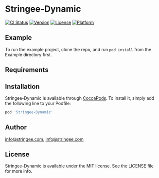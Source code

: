 # Stringee-Dynamic

[![CI Status](https://img.shields.io/travis/info@stringee.com/Stringee-Dynamic.svg?style=flat)](https://travis-ci.org/info@stringee.com/Stringee-Dynamic)
[![Version](https://img.shields.io/cocoapods/v/Stringee-Dynamic.svg?style=flat)](https://cocoapods.org/pods/Stringee-Dynamic)
[![License](https://img.shields.io/cocoapods/l/Stringee-Dynamic.svg?style=flat)](https://cocoapods.org/pods/Stringee-Dynamic)
[![Platform](https://img.shields.io/cocoapods/p/Stringee-Dynamic.svg?style=flat)](https://cocoapods.org/pods/Stringee-Dynamic)

## Example

To run the example project, clone the repo, and run `pod install` from the Example directory first.

## Requirements

## Installation

Stringee-Dynamic is available through [CocoaPods](https://cocoapods.org). To install
it, simply add the following line to your Podfile:

```ruby
pod 'Stringee-Dynamic'
```

## Author

info@stringee.com, info@stringee.com

## License

Stringee-Dynamic is available under the MIT license. See the LICENSE file for more info.
